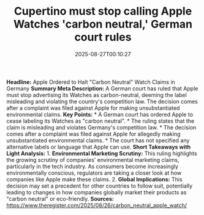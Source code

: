 ﻿---
title: "Cupertino must stop calling Apple Watches 'carbon neutral,' German court rules"
date: "2025-08-27T00:10:27"
category: "Markets"
summary: ""
slug: "cupertino must stop calling apple watches carbon neutral ger"
source_urls:
  - "https://go.theregister.com/feed/www.theregister.com/2025/08/26/carbon_neutral_apple_watch/"
seo:
  title: "Cupertino must stop calling Apple Watches 'carbon neutral,' German court rules | Hash n Hedge"
  description: ""
  keywords: ["news", "markets", "brief"]
---
**Headline:**  Apple Ordered to Halt "Carbon Neutral" Watch Claims in Germany  **Summary Meta Description:** A German court has ruled that Apple must stop advertising its Watches as carbon-neutral, deeming the label misleading and violating the country's competition law. The decision comes after a complaint was filed against Apple for making unsubstantiated environmental claims.  **Key Points:**  * A German court has ordered Apple to cease labeling its Watches as "carbon neutral". * The ruling states that the claim is misleading and violates Germany's competition law. * The decision comes after a complaint was filed against Apple for allegedly making unsubstantiated environmental claims. * The court has not specified any alternative labels or language that Apple can use.  **Short Takeaways with Light Analysis:**  1. **Environmental Marketing Scrutiny:** This ruling highlights the growing scrutiny of companies' environmental marketing claims, particularly in the tech industry. As consumers become increasingly environmentally conscious, regulators are taking a closer look at how companies like Apple make these claims. 2. **Global Implications:** This decision may set a precedent for other countries to follow suit, potentially leading to changes in how companies globally market their products as "carbon neutral" or eco-friendly.  **Sources:** https://www.theregister.com/2025/08/26/carbon_neutral_apple_watch/ 
